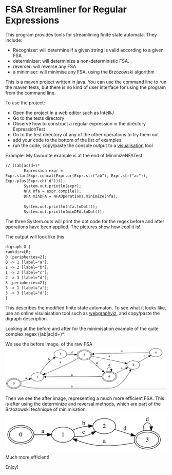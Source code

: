 # FSA Streamliner for Regular Expressions

This program provides tools for streamlining finite state automata. They include:
- Recognizer: will determine if a given string is valid according to a given FSA
- determinizer: will determinize a non-deterministic FSA.
- reverser: will reverse any FSA
- a minimiser: will minimise any FSA, using the Brzozowski algorithm

This is a maven project written in java. You can use the command line to run the maven tests, but there is no kind of user interface for using the program from the command line.

To use the project:
- Open the project in a web editor such as IntelliJ 
- Go to the tests directory
- Observe how to construct a regular expression in the directory ExpressionTest
- Go to the test directory of any of the other operations to try them out
- add your code to the bottom of the list of examples
- run the code, copy/paste the console output to a [visualisation](http://www.webgraphviz.com/) tool

Example:
My favourite example is at the end of MinimizeNFATest
```
// ((ab|ac)d+)*
        Expression expr = Expr.star(Expr.concat(Expr.or(Expr.str("ab"), Expr.str("ac")), Expr.plus(Expr.ch('d'))));
        System.out.println(expr);
        NFA nfa = expr.compile();
        DFA minDFA = NFAOperations.minimize(nfa);

        System.out.println(nfa.toDot());
        System.out.println(minDFA.toDot());
```
The three System.outs will print the dot code for the regex before and after operations have been applied. The pictures show how cool it is!

The output will look like this
```
digraph G {
rankdir=LR;
0 [peripheries=2];
0 -> 1 [label="a"];
1 -> 2 [label="b"];
1 -> 2 [label="c"];
2 -> 3 [label="d"];
3 [peripheries=2];
3 -> 1 [label="a"];
3 -> 3 [label="d"];
}
```
This describes the modified finite state automaton.
To see what it looks like, use an online visulaisation tool such as [webgraphviz](http://www.webgraphviz.com/), and copy/paste the digraph description.

Looking at the before and after for the minimisation example of the quite complex regex ((ab|ac)d+)*:

We see the before image, of the raw FSA
![before](readme-imgs/fsa_example1.jpg?raw=true "Title")

Then we see the after image, representing a much more efficient FSA.
This is after using the determinize and reversal methods, which are part of the Brzozowski technique of minimisation.
![before](readme-imgs/fsa_example2.jpg?raw=true "Title")
Much more efficient!

Enjoy! 
